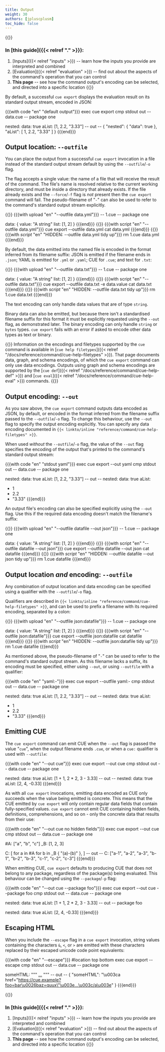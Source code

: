 ```yaml
---
title: Output
weight: 30
authors: [jpluscplusm]
toc_hide: false
---
```


<!-- A warning block is used only to gain access to the yellow background site colour -->
{{<warning>}}
### In [this guide]({{< relref "." >}}):
1. [Inputs]({{< relref "inputs" >}}) --
   learn how the inputs you provide are interpreted and combined
1. [Evaluation]({{< relref "evaluation" >}}) --
   find out about the aspects of the command's operation that you can control
1. **This page** --
   see how the command output's encoding can be selected, and directed into a
   specific location
{{</warning>}}

By default, a successful `cue export` displays the evaluation result on its
standard output stream, encoded in JSON:

{{{with code "en" "default output"}}}
exec cue export
cmp stdout out
-- data.cue --
package one

nested: data: true
aList: [1, 2.2, "3.33"]
-- out --
{
    "nested": {
        "data": true
    },
    "aList": [
        1,
        2.2,
        "3.33"
    ]
}
{{{end}}}

## Output location: `--outfile`

You can place the output from a successful `cue export` invocation in a file
instead of the standard output stream default by using the `--outfile`/`-o` flag.

The flag accepts a single value: the name of a file that will receive the
result of the command.  The file's name is resolved relative to the current
working directory, and must be inside a directory that already exists. If the
file already exists and the `--force`/`-f` flag is *not* present then the
`cue export` command will fail. The pseudo-filename of "`-`" can also be used
to refer to the command's standard output stream explicitly.

{{<columns>}}
{{{with upload "en" "--outfile data.yml"}}}
-- 1.cue --
package one

data: {
	value: "A string"
	list: [1, 2]
}
{{{end}}}
{{<columns-separator>}}
{{{with script "en" "--outfile data.yml"}}}
cue export --outfile data.yml
cat data.yml
{{{end}}}
{{</columns>}}
{{{with _script_ "en" "HIDDEN: --outfile data.yml tidy up"}}}
rm 1.cue data.yml
{{{end}}}

By default, the data emitted into the named file is encoded in the format
inferred from its filename suffix:
JSON is emitted if the filename ends in `.json`;
YAML is emitted for `.yml` or `.yaml`;
CUE for `.cue`;
and text for `.txt`:

{{<columns>}}
{{{with upload "en" "--outfile data.txt"}}}
-- 1.cue --
package one

data: {
	value: "A string"
	list: [1, 2]
}
{{{end}}}
{{<columns-separator>}}
{{{with script "en" "--outfile data.txt"}}}
cue export --outfile data.txt -e data.value
cat data.txt
{{{end}}}
{{</columns>}}
{{{with _script_ "en" "HIDDEN: --outfile data.txt tidy up"}}}
rm 1.cue data.txt
{{{end}}}

The text encoding can only handle data values that are of type `string`.

Binary data can also be emitted, but because there isn't a standardised
filename suffix for this format it must be explicitly requested using the
`--out` flag, as demonstrated later.
The binary encoding can only handle `string` or `bytes` types. `cue export`
fails with an error if asked to encode other data types as text or binary.

{{<info>}}
Information on the encodings and filetypes supported by the `cue` command is
available in
[`cue help filetypes`]({{< relref "/docs/reference/command/cue-help-filetypes" >}}).
That page documents data, graph, and schema encodings, of which the `cue
export` command can only use data encodings.
Outputs using graph and schema encodings are supported by the
[`cue def`]({{< relref "/docs/reference/command/cue-help-def" >}}) and
[`cue eval`]({{< relref "/docs/reference/command/cue-help-eval" >}}) commands.
{{</info>}}

## Output encoding: `--out`

As you saw above, the `cue export` command outputs data encoded as JSON, by
default, or encoded in the format inferred from the filename suffix passed to
the `--outfile`/`-o` flag. To change this behaviour, use the `--out` flag to
specify the output encoding explicitly. You can specify any data encoding
documented in
`{{< linkto/inline "reference/command/cue-help-filetypes" >}}`.

When used *without* the `--outfile`/`-o` flag, the value of the `--out` flag
specifies the encoding of the output that's printed to the command's standard
output stream:

{{{with code "en" "stdout yaml"}}}
exec cue export --out yaml
cmp stdout out
-- data.cue --
package one

nested: data: true
aList: [1, 2.2, "3.33"]
-- out --
nested:
  data: true
aList:
  - 1
  - 2.2
  - "3.33"
{{{end}}}

An output file's encoding can also be specified explicitly using the `--out` flag.
Use this if the required data encoding doesn't match the filename's suffix:

{{<columns>}}
{{{with upload "en" "--outfile datafile --out json"}}}
-- 1.cue --
package one

data: {
	value: "A string"
	list: [1, 2]
}
{{{end}}}
{{<columns-separator>}}
{{{with script "en" "--outfile datafile --out json"}}}
cue export --outfile datafile --out json
cat datafile
{{{end}}}
{{</columns>}}
{{{with _script_ "en" "HIDDEN: --outfile datafile --out json tidy up"}}}
rm 1.cue datafile
{{{end}}}

## Output location *and* encoding: `--outfile`

Any combination of output location and data encoding can be specified using a
qualifier with the `--outfile`/`-o` flag.

Qualifiers are described in
`{{< linkto/inline "reference/command/cue-help-filetypes" >}}`, and can be used
to prefix a filename with its required encoding, separated by a colon:

{{<columns>}}
{{{with upload "en" "--outfile json:datafile"}}}
-- 1.cue --
package one

data: {
	value: "A string"
	list: [1, 2]
}
{{{end}}}
{{<columns-separator>}}
{{{with script "en" "--outfile json:datafile"}}}
cue export --outfile json:datafile
cat datafile
{{{end}}}
{{</columns>}}
{{{with _script_ "en" "HIDDEN: --outfile json:datafile tidy up"}}}
rm 1.cue datafile
{{{end}}}

As mentioned above, the pseudo-filename of "`-`" can be used to refer to the
command's standard output stream. As this filename lacks a suffix, its encoding
must be specified, either using `--out`, or using `--outfile` with a qualifier:

{{{with code "en" "yaml:-"}}}
exec cue export --outfile yaml:-
cmp stdout out
-- data.cue --
package one

nested: data: true
aList: [1, 2.2, "3.33"]
-- out --
nested:
  data: true
aList:
  - 1
  - 2.2
  - "3.33"
{{{end}}}

## Emitting CUE

The `cue export` command can emit CUE when the `--out` flag is passed the value
"`cue`", when the output filename ends `.cue`, or when a `cue:` qualifier is
used with `--outfile`:

{{{with code "en" "--out cue"}}}
exec cue export --out cue
cmp stdout out
-- data.cue --
package one

nested: data: true
aList: [1 + 1, 2 * 2, 3 - 3.33]
-- out --
nested: data: true
aList: [2, 4, -0.33]
{{{end}}}

As with all `cue export` invocations, emitting data encoded as CUE only
succeeds when the value being emitted is concrete.
This means that the CUE emitted by `cue export` will only contain
regular data fields that contain fully-specified values.
`cue export` cannot emit CUE containing hidden fields, definitions,
comprehensions, and so on - only the concrete data that results from their use:

{{{with code "en" "--out cue no hidden fields"}}}
exec cue export --out cue
cmp stdout out
-- data.cue --
package one

#A: ["a", "b", "c"]
_B: [1, 2, 3]

C: [
	for a in #A
	for b in _B {
		"\(a)-\(b)"
	},
]
-- out --
C: ["a-1", "a-2", "a-3", "b-1", "b-2", "b-3", "c-1", "c-2", "c-3"]
{{{end}}}

When emitting CUE, `cue export` defaults to producing CUE that does not belong
to any package, regardless of the package(s) being evaluated.
This behaviour can be changed using the `--package`/`-p` flag:

{{{with code "en" "--out cue --package foo"}}}
exec cue export --out cue --package foo
cmp stdout out
-- data.cue --
package one

nested: data: true
aList: [1 + 1, 2 * 2, 3 - 3.33]
-- out --
package foo

nested: data: true
aList: [2, 4, -0.33]
{{{end}}}

## Escaping HTML

When you include the `--escape` flag in a `cue export` invocation, string
values containing the characters `&`, `<`, or `>` are emitted with these
characters replaced by their escaped unicode code point equivalents:

{{{with code "en" "--escape"}}}
#location top bottom
exec cue export --escape
cmp stdout out
-- data.cue --
package one

someHTML: """
	<a href="https://cue.example?foo=bar&baz=quux">...</a>
	"""
-- out --
{
    "someHTML": "\u003ca href=\"https://cue.example?foo=bar\u0026baz=quux\"\u003e...\u003c/a\u003e"
}
{{{end}}}

<!-- A warning block is used only to gain access to the yellow background site colour -->
{{<warning>}}
### In [this guide]({{< relref "." >}}):
1. [Inputs]({{< relref "inputs" >}}) --
   learn how the inputs you provide are interpreted and combined
1. [Evaluation]({{< relref "evaluation" >}}) --
   find out about the aspects of the command's operation that you can control
1. **This page** --
   see how the command output's encoding can be selected, and directed into a
   specific location
{{</warning>}}
